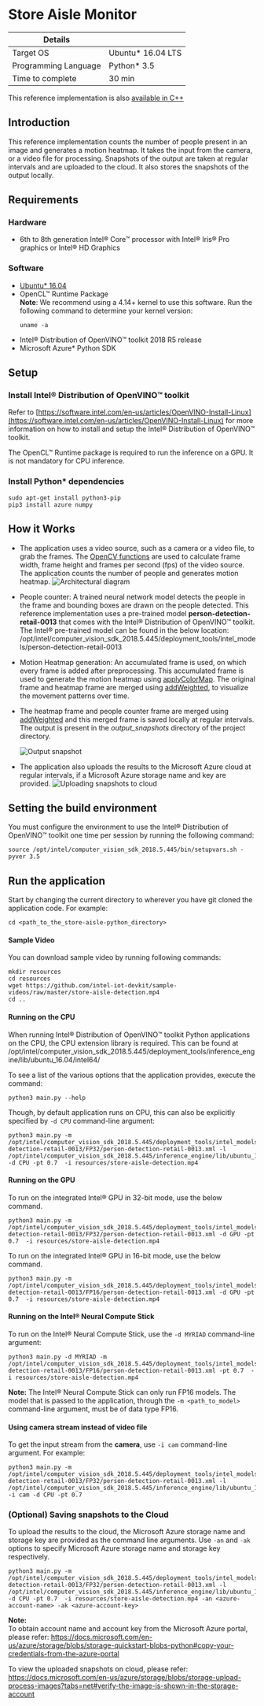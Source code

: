 

# Store Aisle Monitor


| Details               |                  |
|-----------------------|------------------|
| Target OS             |  Ubuntu\* 16.04 LTS     |
| Programming Language  |  Python* 3.5 |
| Time to complete      |  30 min      |

This reference implementation is also [available in C++](https://github.com/intel-iot-devkit/reference-implementation-private/blob/master/store-aisle-monitor/README.md)

## Introduction

This reference implementation counts the number of people present in an image and generates a motion heatmap. It takes the input from the camera, or a video file for processing. Snapshots of the output are taken at regular intervals and are uploaded to the cloud. It also stores the snapshots of the output locally.

## Requirements

### Hardware
*  6th to 8th generation Intel® Core™ processor with Intel® Iris® Pro graphics or Intel® HD Graphics

### Software

* [Ubuntu* 16.04](http://releases.ubuntu.com/16.04/)
* OpenCL™ Runtime Package<br>
  **Note**: We recommend using a 4.14+ kernel to use this software. Run the following command to determine your kernel version:
  ```  
  uname -a
  ```  
* Intel® Distribution of OpenVINO™ toolkit 2018 R5 release
* Microsoft Azure* Python SDK

## Setup

### Install Intel® Distribution of OpenVINO™ toolkit

Refer to [https://software.intel.com/en-us/articles/OpenVINO-Install-Linux](https://software.intel.com/en-us/articles/OpenVINO-Install-Linux) for more information on how to install and setup the Intel® Distribution of OpenVINO™ toolkit.

The OpenCL™ Runtime package is required to run the inference on a GPU. It is not mandatory for CPU inference.

### Install Python* dependencies
```
sudo apt-get install python3-pip
pip3 install azure numpy
```

## How it Works
- The application uses a video source, such as a camera or a video file, to grab the frames. The [OpenCV functions](https://docs.opencv.org/3.4/dd/d43/tutorial_py_video_display.html) are used to calculate frame width, frame height and frames per second (fps) of the video source. The application counts the number of people and generates motion heatmap.
![Architectural diagram](./images/figure1.png)

-  People counter: A trained neural network model detects the people in the frame and bounding boxes are drawn on the people detected. This reference implementation uses a pre-trained model **person-detection-retail-0013** that comes with the Intel® Distribution of OpenVINO™ toolkit.  
The Intel® pre-trained model can be found in the below location:<br>
       /opt/intel/computer_vision_sdk_2018.5.445/deployment_tools/intel_models/person-detection-retail-0013

- Motion Heatmap generation: An accumulated frame is used, on which every frame is added after preprocessing. This accumulated frame is used to generate the motion heatmap using [applyColorMap](https://docs.opencv.org/3.4/d3/d50/group__imgproc__colormap.html#gadf478a5e5ff49d8aa24e726ea6f65d15). The original frame and heatmap frame are merged using [addWeighted](https://docs.opencv.org/3.0-beta/doc/py_tutorials/py_core/py_image_arithmetics/py_image_arithmetics.html), to visualize the movement patterns over time.

-  The heatmap frame and people counter frame are merged using [addWeighted](https://docs.opencv.org/3.0-beta/doc/py_tutorials/py_core/py_image_arithmetics/py_image_arithmetics.html) and this merged frame is saved locally at regular intervals. The output is present in the *output_snapshots* directory of the project directory.

    ![Output snapshot](./images/figure2.png)

-  The application also uploads the results to the Microsoft Azure cloud at regular intervals, if a Microsoft Azure storage name and key are provided. 
    ![Uploading snapshots to cloud](./images/figure3.png)


## Setting the build environment
You must configure the environment to use the Intel® Distribution of OpenVINO™ toolkit one time per session by running the following command:
```
source /opt/intel/computer_vision_sdk_2018.5.445/bin/setupvars.sh -pyver 3.5
```

## Run the application

Start by changing the current directory to wherever you have git cloned the application code. For example:

```
cd <path_to_the_store-aisle-python_directory>
```

#### Sample Video

You can download sample video by running following commands:

```
mkdir resources
cd resources
wget https://github.com/intel-iot-devkit/sample-videos/raw/master/store-aisle-detection.mp4
cd .. 
```

#### Running on the CPU

When running Intel® Distribution of OpenVINO™ toolkit Python applications on the CPU, the CPU extension library is required. This can be found at /opt/intel/computer_vision_sdk_2018.5.445/deployment_tools/inference_engine/lib/ubuntu_16.04/intel64/

To see a list of the various options that the application provides, execute the command:

```
python3 main.py --help
```

Though, by default application runs on CPU, this can also be explicitly specified by `-d CPU` command-line argument:

```
python3 main.py -m /opt/intel/computer_vision_sdk_2018.5.445/deployment_tools/intel_models/person-detection-retail-0013/FP32/person-detection-retail-0013.xml -l /opt/intel/computer_vision_sdk_2018.5.445/inference_engine/lib/ubuntu_16.04/intel64/libcpu_extension_sse4.so -d CPU -pt 0.7  -i resources/store-aisle-detection.mp4 
```


#### Running on the GPU

To run on the integrated Intel® GPU in 32-bit mode, use the below command.

```
python3 main.py -m /opt/intel/computer_vision_sdk_2018.5.445/deployment_tools/intel_models/person-detection-retail-0013/FP32/person-detection-retail-0013.xml -d GPU -pt 0.7  -i resources/store-aisle-detection.mp4 

```

To run on the integrated Intel® GPU in 16-bit mode, use the below command.

```
python3 main.py -m /opt/intel/computer_vision_sdk_2018.5.445/deployment_tools/intel_models/person-detection-retail-0013/FP16/person-detection-retail-0013.xml -d GPU -pt 0.7  -i resources/store-aisle-detection.mp4 
```
#### Running on the Intel® Neural Compute Stick
To run on the Intel® Neural Compute Stick, use the ```-d MYRIAD``` command-line argument:
```
python3 main.py -d MYRIAD -m /opt/intel/computer_vision_sdk_2018.5.445/deployment_tools/intel_models/person-detection-retail-0013/FP16/person-detection-retail-0013.xml -pt 0.7  -i resources/store-aisle-detection.mp4
```
**Note:** The Intel® Neural Compute Stick can only run FP16 models. The model that is passed to the application, through the `-m <path_to_model>` command-line argument, must be of data type FP16.
   
#### Using camera stream instead of video file

To get the input stream from the **camera**, use `-i cam` command-line argument. For example:

```
python3 main.py -m /opt/intel/computer_vision_sdk_2018.5.445/deployment_tools/intel_models/person-detection-retail-0013/FP32/person-detection-retail-0013.xml -l /opt/intel/computer_vision_sdk_2018.5.445/inference_engine/lib/ubuntu_16.04/intel64/libcpu_extension_sse4.so -i cam -d CPU -pt 0.7
```

### (Optional) Saving snapshots to the Cloud 
To upload the results to the cloud, the Microsoft Azure storage name and storage key are provided as the command line arguments.
Use `-an` and `-ak` options to specify Microsoft Azure storage name and storage key respectively.

```
python3 main.py -m /opt/intel/computer_vision_sdk_2018.5.445/deployment_tools/intel_models/person-detection-retail-0013/FP32/person-detection-retail-0013.xml -l /opt/intel/computer_vision_sdk_2018.5.445/inference_engine/lib/ubuntu_16.04/intel64/libcpu_extension_sse4.so -d CPU -pt 0.7  -i resources/store-aisle-detection.mp4 -an <azure-account-name> -ak <azure-account-key> 
```
**Note:** <br>
To obtain account name and account key from the Microsoft Azure portal, please refer:
https://docs.microsoft.com/en-us/azure/storage/blobs/storage-quickstart-blobs-python#copy-your-credentials-from-the-azure-portal

To view the uploaded snapshots on cloud, please refer:
https://docs.microsoft.com/en-us/azure/storage/blobs/storage-upload-process-images?tabs=net#verify-the-image-is-shown-in-the-storage-account
